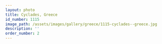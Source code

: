 ```yaml
---
layout: photo
title: Cyclades, Greece
id_number: 1115
image_path: /assets/images/gallery/greece/1115-cyclades--greece.jpg
description: ''
order_number: 2
---
```

